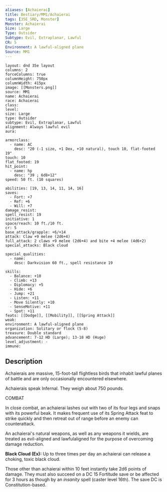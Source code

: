 ```yaml
---
aliases: [Achaierai]
title: Bestiary/MM1/Achaierai
tags: [35E_SRD, Monster]
Monster: Achaierai
Size: Large
Type: Outsider
Subtype: Evil, Extraplanar, Lawful
CR: 5
Environnent: A lawful-aligned plane
Source: MM1
---
```


```statblock
layout: dnd 35e layout
columns: 2
forceColumns: true
columnHeight: 750px
columnWidth: 415px
image: [[Monsters.png]]
source: MM1
name: Achaierai
race: Achaierai
class: 
level: 
size: Large
type: Outsider
subtype: Evil, Extraplanar, Lawful
alignment: Always lawful evil
aura: 

armorclass:
  - name: AC
    desc: "20 (-1 size, +1 Dex, +10 natural), touch 10, flat-footed 19"
touch: 10
flat_footed: 19
hit_point:
  - name: hp
    desc: "39 ; 6d8+12"
speed: 50 ft. (10 squares)

abilities: [19, 13, 14, 11, 14, 16]
saves:
  - Fort: +7
  - Ref: +6
  - Will: +7
damage_resist: 
spell_resist: 19
initiative: 1
space/reach: 10 ft./10 ft.
cr: 5
base_attack/grapple: +6/+14
attack: Claw +9 melee (2d6+4)
full_attack: 2 claws +9 melee (2d6+4) and bite +4 melee (4d6+2)
special_attacks: Black cloud

special_qualities:
  - name: 
    desc: Darkvision 60 ft., spell resistance 19

skills:
  - Balance: +10
  - Climb: +13
  - Diplomacy: +5
  - Hide: +6
  - Jump: +21
  - Listen: +11
  - Move Silently: +10
  - SenseMotive: +11
  - Spot: +11
feats: [[Dodge]], [[Mobility]], [[Spring Attack]]
weak: 
environment: A lawful-aligned plane
organization: Solitary or flock (5-8)
treasure: Double standard
advancement: 7-12 HD (Large); 13-18 HD (Huge)
level_adjustment: -
immune: 
```

## Description

<p>Achaierais are massive, 15-foot-tall flightless birds that inhabit lawful planes of battle and are only occasionally encountered elsewhere.</p>
<p>Achaierais speak Infernal. They weigh about 750 pounds.</p>
<p>COMBAT</p>
<p>In close combat, an achaierai lashes out with two of its four legs and snaps with its powerful beak. It makes frequent use of its Spring Attack feat to strike quickly and then retreat out of range before an enemy can counterattack.</p>
<p>An achaierai's natural weapons, as well as any weapons it wields, are treated as evil-aligned and lawfulaligned for the purpose of overcoming damage reduction.</p>
<p>
            <b>Black Cloud (Ex):</b> Up to three times per day an achaierai can release a choking, toxic black cloud.</p>
<p>Those other than achaierai within 10 feet instantly take 2d6 points of damage. They must also succeed on a DC 15 Fortitude save or be affected for 3 hours as though by an <i>insanity</i> spell (caster level 16th). The save DC is Constitution-based.</p>